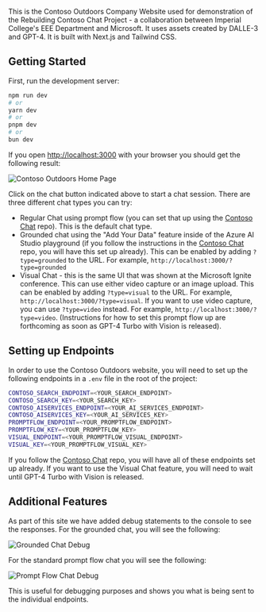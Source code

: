 This is the Contoso Outdoors Company Website used for demonstration of the Rebuilding Contoso Chat Project - a collaboration between Imperial College's EEE Department and Microsoft. It uses assets created by DALLE-3 and GPT-4. It is built with Next.js and Tailwind CSS. 

## Getting Started

First, run the development server:

```bash
npm run dev
# or
yarn dev
# or
pnpm dev
# or
bun dev
```

If you open [http://localhost:3000](http://localhost:3000) with your browser you should get the following result:

![Contoso Outdoors Home Page](images/contosoweb.png "Contoso Outdoors Home Page")

Click on the chat button indicated above to start a chat session. There are three different chat types you can try:

- Regular Chat using prompt flow (you can set that up using the  [Contoso Chat](https://github.com/Azure-Samples/contoso-chat/) repo). This is the default chat type.
- Grounded chat using the "Add Your Data" feature inside of the Azure AI Studio playground (if you follow the instructions in the [Contoso Chat](https://github.com/Azure-Samples/contoso-chat/) repo, you will have this set up already). This can be enabled by adding `?type=grounded` to the URL. For example, `http://localhost:3000/?type=grounded`
- Visual Chat - this is the same UI that was shown at the Microsoft Ignite conference. This can use either video capture or an image upload. This can be enabled by adding `?type=visual` to the URL. For example, `http://localhost:3000/?type=visual`. If you want to use video capture, you can use `?type=video` instead. For example, `http://localhost:3000/?type=video`. (Instructions for how to set this prompt flow up are forthcoming as soon as GPT-4 Turbo with Vision is released).

## Setting up Endpoints

In order to use the Contoso Outdoors website, you will need to set up the following endpoints in a `.env` file in the root of the project:

```bash
CONTOSO_SEARCH_ENDPOINT=<YOUR_SEARCH_ENDPOINT>
CONTOSO_SEARCH_KEY=<YOUR_SEARCH_KEY>
CONTOSO_AISERVICES_ENDPOINT=<YOUR_AI_SERVICES_ENDPOINT>
CONTOSO_AISERVICES_KEY=<YOUR_AI_SERVICES_KEY>
PROMPTFLOW_ENDPOINT=<YOUR_PROMPTFLOW_ENDPOINT>
PROMPTFLOW_KEY=<YOUR_PROMPTFLOW_KEY>
VISUAL_ENDPOINT=<YOUR_PROMPTFLOW_VISUAL_ENDPOINT>
VISUAL_KEY=<YOUR_PROMPTFLOW_VISUAL_KEY>
```

If you follow the [Contoso Chat](https://github.com/Azure-Samples/contoso-chat/) repo, you will have all of these endpoints set up already. If you want to use the Visual Chat feature, you will need to wait until GPT-4 Turbo with Vision is released.

## Additional Features
As part of this site we have added debug statements to the console to see the responses. For the grounded chat, you will see the following:

![Grounded Chat Debug](images/grounded.png "Grounded Chat Debug")

For the standard prompt flow chat you will see the following:

![Prompt Flow Chat Debug](images/promptflow.png "Prompt Flow Chat Debug")

This is useful for debugging purposes and shows you what is being sent to the individual endpoints.
